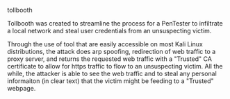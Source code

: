 tollbooth

Tollbooth was created to streamline the process for a PenTester to infiltrate a local network and steal user credentials from an unsuspecting victim.

Through the use of tool that are easily accessible on most Kali Linux distributions, the attack does arp spoofing, redirection of web traffic to a proxy server,
and returns the requested web traffic with a "Trusted" CA certificate to allow for https traffic to flow to an unsuspecting victim. All the while, the attacker is
able to see the web traffic and to steal any personal informaiton (in clear text) that the victim might be feeding to a "Trusted" webpage. 
